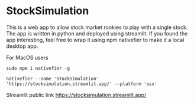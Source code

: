 # StockSimulation

This is a web app to allow stock market rookies to play with a single stock. The app is written in python and deployed using streamlit. If you found the app interesting, feel free to wrap it using npm nativefier to make it a local desktop app.


For MacOS users
```
sudo npm i nativefier -g

nativefier --name 'StockSimulation' 'https://stocksimulation.streamlit.app/' --platform 'osx'
```

Streamlit public link https://stocksimulation.streamlit.app/
